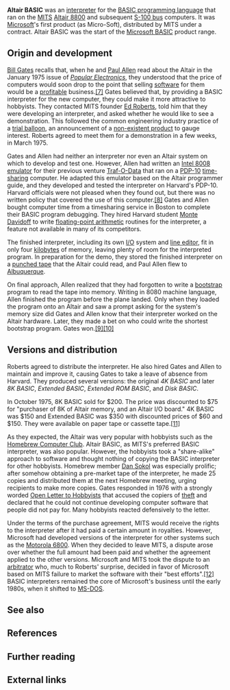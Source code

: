 **Altair BASIC** was an [interpreter][0] for the [BASIC programming language][1] that ran on the [MITS][2] [Altair 8800][3] and subsequent [S-100 bus][4] computers. It was [Microsoft][5]'s first product (as Micro-Soft), distributed by MITS under a contract. Altair BASIC was the start of the [Microsoft BASIC][6] product range.

## Origin and development

[Bill Gates][7] recalls that, when he and [Paul Allen][8] read about the Altair in the January 1975 issue of _[Popular Electronics][9]_, they understood that the price of computers would soon drop to the point that selling [software][10] for them would be a [profitable][11] business.[\[7\]][12] Gates believed that, by providing a BASIC interpreter for the new computer, they could make it more attractive to hobbyists. They contacted MITS founder [Ed Roberts][13], told him that they were developing an interpreter, and asked whether he would like to see a demonstration. This followed the common engineering industry practice of a [trial balloon][14], an announcement of a [non-existent product][15] to gauge interest. Roberts agreed to meet them for a demonstration in a few weeks, in March 1975\.

Gates and Allen had neither an interpreter nor even an Altair system on which to develop and test one. However, Allen had written an [Intel 8008][16] [emulator][17] for their previous venture [Traf-O-Data][18] that ran on a [PDP-10][19] [time-sharing][20] computer. He adapted this emulator based on the Altair programmer guide, and they developed and tested the interpreter on Harvard's PDP-10\. Harvard officials were not pleased when they found out, but there was no written policy that covered the use of this computer.[\[8\]][21] Gates and Allen bought computer time from a timesharing service in Boston to complete their BASIC program debugging. They hired Harvard student [Monte Davidoff][22] to write [floating-point arithmetic][23] routines for the interpreter, a feature not available in many of its competitors.

The finished interpreter, including its own [I/O][24] system and [line editor][25], fit in only four [kilobytes][26] of memory, leaving plenty of room for the interpreted program. In preparation for the demo, they stored the finished interpreter on a [punched tape][27] that the Altair could read, and Paul Allen flew to [Albuquerque][28].

On final approach, Allen realized that they had forgotten to write a [bootstrap][29] program to read the tape into memory. Writing in 8080 machine language, Allen finished the program before the plane landed. Only when they loaded the program onto an Altair and saw a prompt asking for the system's memory size did Gates and Allen know that their interpreter worked on the Altair hardware. Later, they made a bet on who could write the shortest bootstrap program. Gates won.[\[9\]][30][\[10\]][31]

## Versions and distribution

Roberts agreed to distribute the interpreter. He also hired Gates and Allen to maintain and improve it, causing Gates to take a leave of absence from Harvard. They produced several versions: the original _4K BASIC_ and later _8K BASIC_, _Extended BASIC_, _Extended ROM BASIC_, and _Disk BASIC_.

In October 1975, 8K BASIC sold for $200\. The price was discounted to $75 for "purchaser of 8K of Altair memory, and an Altair I/O board." 4K BASIC was $150 and Extended BASIC was $350 with discounted prices of $60 and $150\. They were available on paper tape or cassette tape.[\[11\]][32]

As they expected, the Altair was very popular with hobbyists such as the [Homebrew Computer Club][33]. Altair BASIC, as MITS's preferred BASIC interpreter, was also popular. However, the hobbyists took a "share-alike" approach to software and thought nothing of copying the BASIC interpreter for other hobbyists. Homebrew member [Dan Sokol][34] was especially prolific; after somehow obtaining a pre-market tape of the interpreter, he made 25 copies and distributed them at the next Homebrew meeting, urging recipients to make more copies. Gates responded in 1976 with a strongly worded [Open Letter to Hobbyists][35] that accused the copiers of [theft][36] and declared that he could not continue developing computer software that people did not pay for. Many hobbyists reacted defensively to the letter.

Under the terms of the purchase agreement, MITS would receive the rights to the interpreter after it had paid a certain amount in royalties. However, Microsoft had developed versions of the interpreter for other systems such as the [Motorola 6800][37]. When they decided to leave MITS, a dispute arose over whether the full amount had been paid and whether the agreement applied to the other versions. Microsoft and MITS took the dispute to an [arbitrator][38] who, much to Roberts' surprise, decided in favor of Microsoft based on MITS failure to market the software with their "best efforts".[\[12\]][39] BASIC interpreters remained the core of Microsoft's business until the early 1980s, when it shifted to [MS-DOS][40].

## See also

## References

## Further reading

## External links

[0]: /wiki/Interpreter_(computing) "Interpreter (computing)"
[1]: /wiki/BASIC_programming_language "BASIC programming language"
[2]: /wiki/Micro_Instrumentation_and_Telemetry_Systems "Micro Instrumentation and Telemetry Systems"
[3]: /wiki/Altair_8800 "Altair 8800"
[4]: /wiki/S-100_bus "S-100 bus"
[5]: /wiki/Microsoft "Microsoft"
[6]: /wiki/Microsoft_BASIC "Microsoft BASIC"
[7]: /wiki/Bill_Gates "Bill Gates"
[8]: /wiki/Paul_Allen "Paul Allen"
[9]: /wiki/Popular_Electronics "Popular Electronics"
[10]: /wiki/Software "Software"
[11]: /wiki/Profit_(accounting) "Profit (accounting)"
[12]: #cite_note-Fire_in_the_Valley-7
[13]: /wiki/Ed_Roberts_(computer_engineer) "Ed Roberts (computer engineer)"
[14]: /wiki/Trial_balloon "Trial balloon"
[15]: /wiki/Vaporware "Vaporware"
[16]: /wiki/Intel_8008 "Intel 8008"
[17]: /wiki/Emulator "Emulator"
[18]: /wiki/Traf-O-Data "Traf-O-Data"
[19]: /wiki/PDP-10 "PDP-10"
[20]: /wiki/Time-sharing "Time-sharing"
[21]: #cite_note-harddrive_PDP-10-8
[22]: /wiki/Monte_Davidoff "Monte Davidoff"
[23]: /wiki/Floating-point_arithmetic "Floating-point arithmetic"
[24]: /wiki/I/O "I/O"
[25]: /wiki/Line_editor "Line editor"
[26]: /wiki/Kilobytes "Kilobytes"
[27]: /wiki/Punched_tape "Punched tape"
[28]: /wiki/Albuquerque "Albuquerque"
[29]: /wiki/Bootstrapping_(computing) "Bootstrapping (computing)"
[30]: #cite_note-9
[31]: #cite_note-harddrive-10
[32]: #cite_note-11
[33]: /wiki/Homebrew_Computer_Club "Homebrew Computer Club"
[34]: /w/index.php?title=Dan_Sokol&action=edit&redlink=1 "Dan Sokol (page does not exist)"
[35]: /wiki/Open_Letter_to_Hobbyists "Open Letter to Hobbyists"
[36]: /wiki/Theft "Theft"
[37]: /wiki/Motorola_6800 "Motorola 6800"
[38]: /wiki/Arbitrator "Arbitrator"
[39]: #cite_note-12
[40]: /wiki/MS-DOS "MS-DOS"